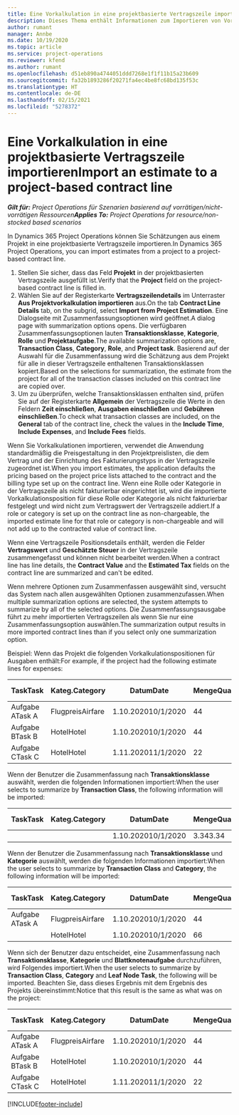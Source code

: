 ```yaml
---
title: Eine Vorkalkulation in eine projektbasierte Vertragszeile importieren
description: Dieses Thema enthält Informationen zum Importieren von Vorkalkulationen aus einem Projekt in eine Vertragszeile.
author: rumant
manager: Annbe
ms.date: 10/19/2020
ms.topic: article
ms.service: project-operations
ms.reviewer: kfend
ms.author: rumant
ms.openlocfilehash: d51eb890a4744051ddd7268e1f1f11b15a23b609
ms.sourcegitcommit: fa32b1893286f20271fa4ec4be8fc68bd135f53c
ms.translationtype: HT
ms.contentlocale: de-DE
ms.lasthandoff: 02/15/2021
ms.locfileid: "5278372"
---
```

# <a name="import-an-estimate-to-a-project-based-contract-line"></a><span data-ttu-id="7032d-103">Eine Vorkalkulation in eine projektbasierte Vertragszeile importieren</span><span class="sxs-lookup"><span data-stu-id="7032d-103">Import an estimate to a project-based contract line</span></span>

<span data-ttu-id="7032d-104">_**Gilt für:** Project Operations für Szenarien basierend auf vorrätigen/nicht-vorrätigen Ressourcen_</span><span class="sxs-lookup"><span data-stu-id="7032d-104">_**Applies To:** Project Operations for resource/non-stocked based scenarios_</span></span>

<span data-ttu-id="7032d-105">In Dynamics 365 Project Operations können Sie Schätzungen aus einem Projekt in eine projektbasierte Vertragszeile importieren.</span><span class="sxs-lookup"><span data-stu-id="7032d-105">In Dynamics 365 Project Operations, you can import estimates from a project to a project-based contract line.</span></span>

1. <span data-ttu-id="7032d-106">Stellen Sie sicher, dass das Feld **Projekt** in der projektbasierten Vertragszeile ausgefüllt ist.</span><span class="sxs-lookup"><span data-stu-id="7032d-106">Verify that the **Project** field on the project-based contract line is filled in.</span></span>
2. <span data-ttu-id="7032d-107">Wählen Sie auf der Registerkarte **Vertragszeilendetails** im Unterraster **Aus Projektvorkalkulation importieren** aus.</span><span class="sxs-lookup"><span data-stu-id="7032d-107">On the tab **Contract Line Details** tab, on the subgrid, select **Import from Project Estimation**.</span></span> <span data-ttu-id="7032d-108">Eine Dialogseite mit Zusammenfassungsoptionen wird geöffnet.</span><span class="sxs-lookup"><span data-stu-id="7032d-108">A dialog page with summarization options opens.</span></span> <span data-ttu-id="7032d-109">Die verfügbaren Zusammenfassungsoptionen lauten **Transaktionsklasse**, **Kategorie**, **Rolle** und **Projektaufgabe**.</span><span class="sxs-lookup"><span data-stu-id="7032d-109">The available summarization options are, **Transaction Class**, **Category**, **Role**, and **Project task**.</span></span> <span data-ttu-id="7032d-110">Basierend auf der Auswahl für die Zusammenfassung wird die Schätzung aus dem Projekt für alle in dieser Vertragszeile enthaltenen Transaktionsklassen kopiert.</span><span class="sxs-lookup"><span data-stu-id="7032d-110">Based on the selections for summarization, the estimate from the project for all of the transaction classes included on this contract line are copied over.</span></span> 
3. <span data-ttu-id="7032d-111">Um zu überprüfen, welche Transaktionsklassen enthalten sind, prüfen Sie auf der Registerkarte **Allgemein** der Vertragszeile die Werte in den Feldern **Zeit einschließen**, **Ausgaben einschließen** und **Gebühren einschließen**.</span><span class="sxs-lookup"><span data-stu-id="7032d-111">To check what transaction classes are included, on the **General** tab of the contract line, check the values in the **Include Time**, **Include Expenses**, and **Include Fees** fields.</span></span>

<span data-ttu-id="7032d-112">Wenn Sie Vorkalkulationen importieren, verwendet die Anwendung standardmäßig die Preisgestaltung in den Projektpreislisten, die dem Vertrag und der Einrichtung des Fakturierungstyps in der Vertragszeile zugeordnet ist.</span><span class="sxs-lookup"><span data-stu-id="7032d-112">When you import estimates, the application defaults the pricing based on the project price lists attached to the contract and the billing type set up on the contract line.</span></span> <span data-ttu-id="7032d-113">Wenn eine Rolle oder Kategorie in der Vertragszeile als nicht fakturierbar eingerichtet ist, wird die importierte Vorkalkulationsposition für diese Rolle oder Kategorie als nicht fakturierbar festgelegt und wird nicht zum Vertragswert der Vertragszeile addiert.</span><span class="sxs-lookup"><span data-stu-id="7032d-113">If a role or category is set up on the contract line as non-chargeable, the imported estimate line for that role or category is non-chargeable and will not add up to the contracted value of contract line.</span></span>

<span data-ttu-id="7032d-114">Wenn eine Vertragszeile Positionsdetails enthält, werden die Felder **Vertragswert** und **Geschätzte Steuer** in der Vertragszeile zusammengefasst und können nicht bearbeitet werden.</span><span class="sxs-lookup"><span data-stu-id="7032d-114">When a contract line has line details, the **Contract Value** and the **Estimated Tax** fields on the contract line are summarized and can't be edited.</span></span>

<span data-ttu-id="7032d-115">Wenn mehrere Optionen zum Zusammenfassen ausgewählt sind, versucht das System nach allen ausgewählten Optionen zusammenzufassen.</span><span class="sxs-lookup"><span data-stu-id="7032d-115">When multiple summarization options are selected, the system attempts to summarize by all of the selected options.</span></span> <span data-ttu-id="7032d-116">Die Zusammenfassungsausgabe führt zu mehr importierten Vertragszeilen als wenn Sie nur eine Zusammenfassungsoption auswählen.</span><span class="sxs-lookup"><span data-stu-id="7032d-116">The summarization output results in more imported contract lines than if you select only one summarization option.</span></span>

<span data-ttu-id="7032d-117">Beispiel: Wenn das Projekt die folgenden Vorkalkulationspositionen für Ausgaben enthält:</span><span class="sxs-lookup"><span data-stu-id="7032d-117">For example, if the project had the following estimate lines for expenses:</span></span>

| <span data-ttu-id="7032d-118">Task</span><span class="sxs-lookup"><span data-stu-id="7032d-118">Task</span></span> | <span data-ttu-id="7032d-119">Kateg.</span><span class="sxs-lookup"><span data-stu-id="7032d-119">Category</span></span> | <span data-ttu-id="7032d-120">Datum</span><span class="sxs-lookup"><span data-stu-id="7032d-120">Date</span></span> | <span data-ttu-id="7032d-121">Menge</span><span class="sxs-lookup"><span data-stu-id="7032d-121">Quantity</span></span> | <span data-ttu-id="7032d-122">Einheitenpreis</span><span class="sxs-lookup"><span data-stu-id="7032d-122">Unit price</span></span> | <span data-ttu-id="7032d-123">Betrag</span><span class="sxs-lookup"><span data-stu-id="7032d-123">Amount</span></span> |
| --- | --- | --- | --- | --- | --- |
| <span data-ttu-id="7032d-124">Aufgabe A</span><span class="sxs-lookup"><span data-stu-id="7032d-124">Task A</span></span> | <span data-ttu-id="7032d-125">Flugpreis</span><span class="sxs-lookup"><span data-stu-id="7032d-125">Airfare</span></span> | <span data-ttu-id="7032d-126">1.10.2020</span><span class="sxs-lookup"><span data-stu-id="7032d-126">10/1/2020</span></span> | <span data-ttu-id="7032d-127">4</span><span class="sxs-lookup"><span data-stu-id="7032d-127">4</span></span> | <span data-ttu-id="7032d-128">400</span><span class="sxs-lookup"><span data-stu-id="7032d-128">400</span></span> | <span data-ttu-id="7032d-129">1600</span><span class="sxs-lookup"><span data-stu-id="7032d-129">1600</span></span> |
| <span data-ttu-id="7032d-130">Aufgabe B</span><span class="sxs-lookup"><span data-stu-id="7032d-130">Task B</span></span> | <span data-ttu-id="7032d-131">Hotel</span><span class="sxs-lookup"><span data-stu-id="7032d-131">Hotel</span></span> | <span data-ttu-id="7032d-132">1.10.2020</span><span class="sxs-lookup"><span data-stu-id="7032d-132">10/1/2020</span></span> | <span data-ttu-id="7032d-133">4</span><span class="sxs-lookup"><span data-stu-id="7032d-133">4</span></span> | <span data-ttu-id="7032d-134">200</span><span class="sxs-lookup"><span data-stu-id="7032d-134">200</span></span> | <span data-ttu-id="7032d-135">800</span><span class="sxs-lookup"><span data-stu-id="7032d-135">800</span></span> |
| <span data-ttu-id="7032d-136">Aufgabe C</span><span class="sxs-lookup"><span data-stu-id="7032d-136">Task C</span></span> | <span data-ttu-id="7032d-137">Hotel</span><span class="sxs-lookup"><span data-stu-id="7032d-137">Hotel</span></span> | <span data-ttu-id="7032d-138">1.11.2020</span><span class="sxs-lookup"><span data-stu-id="7032d-138">11/1/2020</span></span> | <span data-ttu-id="7032d-139">2</span><span class="sxs-lookup"><span data-stu-id="7032d-139">2</span></span> | <span data-ttu-id="7032d-140">200</span><span class="sxs-lookup"><span data-stu-id="7032d-140">200</span></span> | <span data-ttu-id="7032d-141">400</span><span class="sxs-lookup"><span data-stu-id="7032d-141">400</span></span> |

<span data-ttu-id="7032d-142">Wenn der Benutzer die Zusammenfassung nach **Transaktionsklasse** auswählt, werden die folgenden Informationen importiert:</span><span class="sxs-lookup"><span data-stu-id="7032d-142">When the user selects to summarize by **Transaction Class**, the following information will be imported:</span></span>

| <span data-ttu-id="7032d-143">Task</span><span class="sxs-lookup"><span data-stu-id="7032d-143">Task</span></span> | <span data-ttu-id="7032d-144">Kateg.</span><span class="sxs-lookup"><span data-stu-id="7032d-144">Category</span></span> | <span data-ttu-id="7032d-145">Datum</span><span class="sxs-lookup"><span data-stu-id="7032d-145">Date</span></span> | <span data-ttu-id="7032d-146">Menge</span><span class="sxs-lookup"><span data-stu-id="7032d-146">Quantity</span></span> | <span data-ttu-id="7032d-147">Einheitenpreis</span><span class="sxs-lookup"><span data-stu-id="7032d-147">Unit price</span></span> | <span data-ttu-id="7032d-148">Betrag</span><span class="sxs-lookup"><span data-stu-id="7032d-148">Amount</span></span> |
| --- | --- | --- | --- | --- | --- |
| &nbsp;  | &nbsp;  | <span data-ttu-id="7032d-149">1.10.2020</span><span class="sxs-lookup"><span data-stu-id="7032d-149">10/1/2020</span></span> | <span data-ttu-id="7032d-150">3.34</span><span class="sxs-lookup"><span data-stu-id="7032d-150">3.34</span></span> | <span data-ttu-id="7032d-151">840</span><span class="sxs-lookup"><span data-stu-id="7032d-151">840</span></span> | <span data-ttu-id="7032d-152">2800</span><span class="sxs-lookup"><span data-stu-id="7032d-152">2800</span></span> |

<span data-ttu-id="7032d-153">Wenn der Benutzer die Zusammenfassung nach **Transaktionsklasse** und **Kategorie** auswählt, werden die folgenden Informationen importiert:</span><span class="sxs-lookup"><span data-stu-id="7032d-153">When the user selects to summarize by **Transaction Class** and **Category**, the following information will be imported:</span></span>

| <span data-ttu-id="7032d-154">Task</span><span class="sxs-lookup"><span data-stu-id="7032d-154">Task</span></span> | <span data-ttu-id="7032d-155">Kateg.</span><span class="sxs-lookup"><span data-stu-id="7032d-155">Category</span></span> | <span data-ttu-id="7032d-156">Datum</span><span class="sxs-lookup"><span data-stu-id="7032d-156">Date</span></span> | <span data-ttu-id="7032d-157">Menge</span><span class="sxs-lookup"><span data-stu-id="7032d-157">Quantity</span></span> | <span data-ttu-id="7032d-158">Einheitenpreis</span><span class="sxs-lookup"><span data-stu-id="7032d-158">Unit price</span></span> | <span data-ttu-id="7032d-159">Betrag</span><span class="sxs-lookup"><span data-stu-id="7032d-159">Amount</span></span> |
| --- | --- | --- | --- | --- | --- |
| <span data-ttu-id="7032d-160">Aufgabe A</span><span class="sxs-lookup"><span data-stu-id="7032d-160">Task A</span></span> | <span data-ttu-id="7032d-161">Flugpreis</span><span class="sxs-lookup"><span data-stu-id="7032d-161">Airfare</span></span> | <span data-ttu-id="7032d-162">1.10.2020</span><span class="sxs-lookup"><span data-stu-id="7032d-162">10/1/2020</span></span> | <span data-ttu-id="7032d-163">4</span><span class="sxs-lookup"><span data-stu-id="7032d-163">4</span></span> | <span data-ttu-id="7032d-164">400</span><span class="sxs-lookup"><span data-stu-id="7032d-164">400</span></span> | <span data-ttu-id="7032d-165">1600</span><span class="sxs-lookup"><span data-stu-id="7032d-165">1600</span></span> |
| &nbsp;  | <span data-ttu-id="7032d-166">Hotel</span><span class="sxs-lookup"><span data-stu-id="7032d-166">Hotel</span></span> | <span data-ttu-id="7032d-167">1.10.2020</span><span class="sxs-lookup"><span data-stu-id="7032d-167">10/1/2020</span></span> | <span data-ttu-id="7032d-168">6</span><span class="sxs-lookup"><span data-stu-id="7032d-168">6</span></span> | <span data-ttu-id="7032d-169">200</span><span class="sxs-lookup"><span data-stu-id="7032d-169">200</span></span> | <span data-ttu-id="7032d-170">1200</span><span class="sxs-lookup"><span data-stu-id="7032d-170">1200</span></span> |

<span data-ttu-id="7032d-171">Wenn sich der Benutzer dazu entscheidet, eine Zusammenfassung nach **Transaktionsklasse**, **Kategorie** und **Blattknotenaufgabe** durchzuführen, wird Folgendes importiert.</span><span class="sxs-lookup"><span data-stu-id="7032d-171">When the user selects to summarize by **Transaction Class**, **Category** and **Leaf Node Task**, the following will be imported.</span></span> <span data-ttu-id="7032d-172">Beachten Sie, dass dieses Ergebnis mit dem Ergebnis des Projekts übereinstimmt:</span><span class="sxs-lookup"><span data-stu-id="7032d-172">Notice that this result is the same as what was on the project:</span></span>

| <span data-ttu-id="7032d-173">Task</span><span class="sxs-lookup"><span data-stu-id="7032d-173">Task</span></span> | <span data-ttu-id="7032d-174">Kateg.</span><span class="sxs-lookup"><span data-stu-id="7032d-174">Category</span></span> | <span data-ttu-id="7032d-175">Datum</span><span class="sxs-lookup"><span data-stu-id="7032d-175">Date</span></span> | <span data-ttu-id="7032d-176">Menge</span><span class="sxs-lookup"><span data-stu-id="7032d-176">Quantity</span></span> | <span data-ttu-id="7032d-177">Einheitenpreis</span><span class="sxs-lookup"><span data-stu-id="7032d-177">Unit price</span></span> | <span data-ttu-id="7032d-178">Betrag</span><span class="sxs-lookup"><span data-stu-id="7032d-178">Amount</span></span> |
| --- | --- | --- | --- | --- | --- |
| <span data-ttu-id="7032d-179">Aufgabe A</span><span class="sxs-lookup"><span data-stu-id="7032d-179">Task A</span></span> | <span data-ttu-id="7032d-180">Flugpreis</span><span class="sxs-lookup"><span data-stu-id="7032d-180">Airfare</span></span> | <span data-ttu-id="7032d-181">1.10.2020</span><span class="sxs-lookup"><span data-stu-id="7032d-181">10/1/2020</span></span> | <span data-ttu-id="7032d-182">4</span><span class="sxs-lookup"><span data-stu-id="7032d-182">4</span></span> | <span data-ttu-id="7032d-183">400</span><span class="sxs-lookup"><span data-stu-id="7032d-183">400</span></span> | <span data-ttu-id="7032d-184">1600</span><span class="sxs-lookup"><span data-stu-id="7032d-184">1600</span></span> |
| <span data-ttu-id="7032d-185">Aufgabe B</span><span class="sxs-lookup"><span data-stu-id="7032d-185">Task B</span></span> | <span data-ttu-id="7032d-186">Hotel</span><span class="sxs-lookup"><span data-stu-id="7032d-186">Hotel</span></span> | <span data-ttu-id="7032d-187">1.10.2020</span><span class="sxs-lookup"><span data-stu-id="7032d-187">10/1/2020</span></span> | <span data-ttu-id="7032d-188">4</span><span class="sxs-lookup"><span data-stu-id="7032d-188">4</span></span> | <span data-ttu-id="7032d-189">200</span><span class="sxs-lookup"><span data-stu-id="7032d-189">200</span></span> | <span data-ttu-id="7032d-190">800</span><span class="sxs-lookup"><span data-stu-id="7032d-190">800</span></span> |
| <span data-ttu-id="7032d-191">Aufgabe C</span><span class="sxs-lookup"><span data-stu-id="7032d-191">Task C</span></span> | <span data-ttu-id="7032d-192">Hotel</span><span class="sxs-lookup"><span data-stu-id="7032d-192">Hotel</span></span> | <span data-ttu-id="7032d-193">1.11.2020</span><span class="sxs-lookup"><span data-stu-id="7032d-193">11/1/2020</span></span> | <span data-ttu-id="7032d-194">2</span><span class="sxs-lookup"><span data-stu-id="7032d-194">2</span></span> | <span data-ttu-id="7032d-195">200</span><span class="sxs-lookup"><span data-stu-id="7032d-195">200</span></span> | <span data-ttu-id="7032d-196">400</span><span class="sxs-lookup"><span data-stu-id="7032d-196">400</span></span> |


[!INCLUDE[footer-include](../includes/footer-banner.md)]